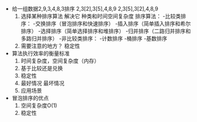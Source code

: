 - 给一组数据2,9,3,4,8,3排序
    2,3[2],3[5],4,8,9
    2,3[5],3[2],4,8,9
    1. 选择某种排序算法 解决它
        种类和时间空间复杂度
        排序算法：
            -比较类排序：
                -交换排序（冒泡排序和快速排序）
                -插入排序（简单插入排序和希尔排序）
                -选择排序（简单选择排序和堆排序）
                -归并排序（二路归并排序和多路归并排序）
            -非比较类排序：
                -计数排序
                -桶排序
                -基数排序
    2. 需要注意的地方？
        稳定性
- 算法执行效率的衡量标准
    1. 时间复杂度，空间复杂度（内存）
    2. 基于比较还是兑换
    3. 稳定性
    4. 最好情况 最坏情况
    5. 应用场景
- 冒泡排序的优点
    1. 空间复杂度O(1)
    2. 稳定性 

    
